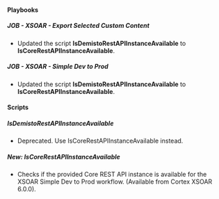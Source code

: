 
#### Playbooks
##### JOB - XSOAR - Export Selected Custom Content
- Updated the script **IsDemistoRestAPIInstanceAvailable** to **IsCoreRestAPIInstanceAvailable**.
##### JOB - XSOAR - Simple Dev to Prod
- Updated the script **IsDemistoRestAPIInstanceAvailable** to **IsCoreRestAPIInstanceAvailable**.

#### Scripts
##### IsDemistoRestAPIInstanceAvailable
- Deprecated. Use IsCoreRestAPIInstanceAvailable instead.
##### New: IsCoreRestAPIInstanceAvailable
- Checks if the provided Core REST API instance is available for the XSOAR Simple Dev to Prod workflow. (Available from Cortex XSOAR 6.0.0).
